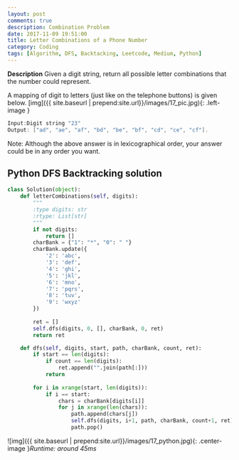 ```yaml
---
layout: post
comments: true
description: Combination Problem
date: 2017-11-09 19:51:00
title: Letter Combinations of a Phone Number
category: Coding
tags: [Algorithm, DFS, Backtacking, Leetcode, Medium, Python]
---
```


**Description**
Given a digit string, return all possible letter combinations that the number could represent.

A mapping of digit to letters (just like on the telephone buttons) is given below.
[img]({{ site.baseurl | prepend:site.url}}/images/17_pic.jpg){: .left-image }

```java
Input:Digit string "23"
Output: ["ad", "ae", "af", "bd", "be", "bf", "cd", "ce", "cf"].
```
Note:
Although the above answer is in lexicographical order, your answer could be in any order you want.

## Python DFS Backtracking solution

```python
class Solution(object):
    def letterCombinations(self, digits):
        """
        :type digits: str
        :rtype: List[str]
        """
        if not digits:
            return []
        charBank = {"1": "*", "0": " "}
        charBank.update({
            '2': 'abc',
            '3': 'def',
            '4': 'ghi',
            '5': 'jkl',
            '6': 'mno',
            '7': 'pqrs',
            '8': 'tuv',
            '9': 'wxyz'
        })
        
        ret = []
        self.dfs(digits, 0, [], charBank, 0, ret)
        return ret

    def dfs(self, digits, start, path, charBank, count, ret):
        if start == len(digits):
            if count == len(digits):
                ret.append("".join(path[:]))
            return
        
        for i in xrange(start, len(digits)):
            if i == start:
                chars = charBank[digits[i]]
                for j in xrange(len(chars)):
                    path.append(chars[j])
                    self.dfs(digits, i+1, path, charBank, count+1, ret)
                    path.pop()                        
```
![img]({{ site.baseurl | prepend:site.url}}/images/17_python.jpg){: .center-image }*Runtime: around 45ms*

